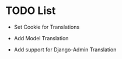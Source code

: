# TODO List

* Set Cookie for Translations

* Add Model Translation

* Add support for Django-Admin Translation
